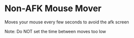 # Non-AFK Mouse Mover
 Moves your mouse every few seconds to avoid the afk screen

Note: Do NOT set the time between moves too low
